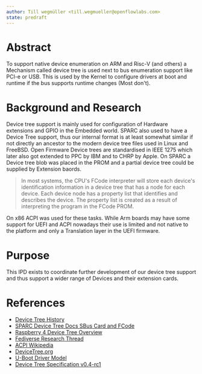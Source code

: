 ```yaml
---
author: Till wegmüller <till.wegmueller@openflowlabs.com>
state: predraft
---
```


# Abstract
To support native device enumeration on ARM and Risc-V (and others) a Mechanism called device tree
is used next to bus enumeration support like PCI-e or USB. This is used by the Kernel to configure
drivers at boot and runtime if the bus supports runtime changes (Most don't).


# Background and Research
Device tree support is mainly used for configuration of Hardware extensions and GPIO in the Embedded world. SPARC also used to
have a Device Tree support, thus our internal format is at least somewhat similar if not directly an ancestor to the
modern device tree files used in Linux and FreeBSD. Open Firmware Device trees are standardised in IEEE 1275 which later also got 
extended to PPC by IBM and to CHRP by Apple. On SPARC a Device tree blob was placed in the PROM and a partial device tree could be supplied
by Extension baords. 
> In most systems, the CPU's FCode interpreter will store each device's identification information in a device tree that has a node for each device. Each device node has a property list that identifies and describes the device. The property list is created as a result of interpreting the program in the FCode PROM.

On x86 ACPI was used for these tasks. While Arm boards may have some support for UEFI and ACPI nowadays their use is limited and not 
native to the platform and only a Translation layer in the UEFI firmware.

# Purpose
This IPD exists to coordinate further development of our device tree support and thus support a wider range of Devices and their extension cards.


# References
- [Device Tree History](https://elinux.org/images/0/06/ELCE_2019_DeviceTree_Past_Present_Future.pdf)
- [SPARC Device Tree Docs SBus Card and FCode](https://docs.oracle.com/cd/E19957-01/802-3239-10/sbusandfc.html)
- [Raspberry 4 Device Tree Overview](https://blog.stabel.family/raspberry-pi-4-device-tree/)
- [Fediverse Research Thread](https://chaos.social/@Toasterson/109766721243396979)
- [ACPI Wikipedia](https://en.wikipedia.org/wiki/ACPI)
- [DeviceTree.org](https://www.devicetree.org/)
- [U-Boot Driver Model](https://elinux.org/images/c/c4/Order_at_last_-_U-Boot_driver_model_slides_%282%29.pdf)
- [Device Tree Specification v0.4-rc1](https://github.com/devicetree-org/devicetree-specification/releases/download/v0.4-rc1/devicetree-specification-v0.4-rc1.pdf)